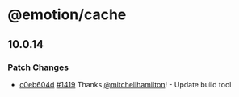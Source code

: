# @emotion/cache

## 10.0.14

### Patch Changes

- [c0eb604d](https://github.com/emotion-js/emotion/commit/c0eb604d) [#1419](https://github.com/emotion-js/emotion/pulls/1419) Thanks [@mitchellhamilton](https://github.com/mitchellhamilton)! - Update build tool
